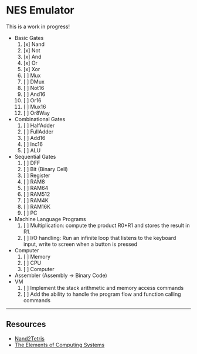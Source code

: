 # NES Emulator

This is a work in progress! 

- Basic Gates
  1. [x] Nand       
  1. [x] Not 
  1. [x] And
  1. [x] Or
  1. [x] Xor
  1. [ ] Mux 
  1. [ ] DMux
  1. [ ] Not16 
  1. [ ] And16
  1. [ ] Or16
  1. [ ] Mux16
  1. [ ] Or8Way
- Combinational Gates
  1. [ ] HalfAdder
  1. [ ] FullAdder
  1. [ ] Add16
  1. [ ] Inc16
  1. [ ] ALU
- Sequential Gates
  1. [ ] DFF
  1. [ ] Bit (Binary Cell)
  1. [ ] Register
  1. [ ] RAM8
  1. [ ] RAM64
  1. [ ] RAM512
  1. [ ] RAM4K
  1. [ ] RAM16K
  1. [ ] PC
- Machine Language Programs
  1. [ ] Multiplication: compute the product R0*R1 and stores the result in R1.
  1. [ ] I/O handling: Run an infinite loop that listens to the keyboard input, write to screen when a button is pressed
- Computer
  1. [ ] Memory
  1. [ ] CPU
  1. [ ] Computer
- Assembler (Assembly -> Binary Code)
- VM
  1. [ ] Implement the stack arithmetic and memory access commands
  1. [ ] Add the ability to handle the program flow and function calling commands

---

## Resources

- [Nand2Tetris](https://www.nand2tetris.org)
- [The Elements of Computing Systems](https://amzn.to/2RLKVFr)
